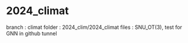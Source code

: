# 2024_climat
 branch : climat
 folder : 2024_clim/2024_climat
 files : SNU_OT(3), test for GNN
 in github tunnel
 